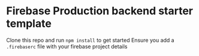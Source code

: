 # Firebase Production backend starter template

Clone this repo and run `npm install` to get started 
Ensure you add a `.firebaserc` file with your firebase project details
